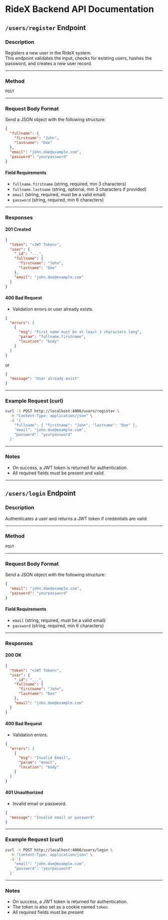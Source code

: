 # RideX Backend API Documentation

## `/users/register` Endpoint

### **Description**
Registers a new user in the RideX system.  
This endpoint validates the input, checks for existing users, hashes the password, and creates a new user record.

---

### **Method**
`POST`

---

### **Request Body Format**

Send a JSON object with the following structure:

```json
{
  "fullname": {
    "firstname": "John",
    "lastname": "Doe"
  },
  "email": "john.doe@example.com",
  "password": "yourpassword"
}
```

#### **Field Requirements**
- `fullname.firstname` (string, required, min 3 characters)
- `fullname.lastname` (string, optional, min 3 characters if provided)
- `email` (string, required, must be a valid email)
- `password` (string, required, min 6 characters)

---

### **Responses**

#### **201 Created**
```json
{
  "token": "<JWT Token>",
  "user": {
    "_id": "...",
    "fullname": {
      "firstname": "John",
      "lastname": "Doe"
    },
    "email": "john.doe@example.com"
  }
}
```

#### **400 Bad Request**
- Validation errors or user already exists.
```json
{
  "errors": [
    {
      "msg": "First name must be at least 3 characters long",
      "param": "fullname.firstname",
      "location": "body"
    }
  ]
}
```
or
```json
{
  "message": "User already exist"
}
```

---

### **Example Request (curl)**
```bash
curl -X POST http://localhost:4000/users/register \
  -H "Content-Type: application/json" \
  -d '{
    "fullname": { "firstname": "John", "lastname": "Doe" },
    "email": "john.doe@example.com",
    "password": "yourpassword"
  }'
```

---

### **Notes**
- On success, a JWT token is returned for authentication.
- All required fields must be present and valid.

---

## `/users/login` Endpoint

### **Description**
Authenticates a user and returns a JWT token if credentials are valid.

---

### **Method**
`POST`

---

### **Request Body Format**

Send a JSON object with the following structure:

```json
{
  "email": "john.doe@example.com",
  "password": "yourpassword"
}
```

#### **Field Requirements**
- `email` (string, required, must be a valid email)
- `password` (string, required, min 6 characters)

---

### **Responses**

#### **200 OK**
```json
{
  "token": "<JWT Token>",
  "user": {
    "_id": "...",
    "fullname": {
      "firstname": "John",
      "lastname": "Doe"
    },
    "email": "john.doe@example.com"
  }
}
```

#### **400 Bad Request**
- Validation errors.
```json
{
  "errors": [
    {
      "msg": "Invalid Email",
      "param": "email",
      "location": "body"
    }
  ]
}
```

#### **401 Unauthorized**
- Invalid email or password.
```json
{
  "message": "Invalid email or password"
}
```

---

### **Example Request (curl)**
```bash
curl -X POST http://localhost:4000/users/login \
  -H "Content-Type: application/json" \
  -d '{
    "email": "john.doe@example.com",
    "password": "yourpassword"
  }'
```

---

### **Notes**
- On success, a JWT token is returned for authentication.
- The token is also set as a cookie named `token`.
- All required fields must be present